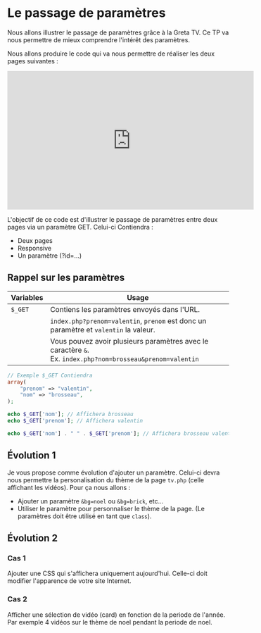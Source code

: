 # Le passage de paramètres

Nous allons illustrer le passage de paramètres grâce à la Greta TV. Ce TP va nous permettre de mieux comprendre l'intérêt des paramètres.

Nous allons produire le code qui va nous permettre de réaliser les deux pages suivantes :

<iframe width="560" height="315" src="https://www.youtube-nocookie.com/embed/sGStM92OIG0" frameborder="0" allow="accelerometer; autoplay; clipboard-write; encrypted-media; gyroscope; picture-in-picture" allowfullscreen></iframe>

L'objectif de ce code est d'illustrer le passage de paramètres entre deux pages via un paramètre GET. Celui-ci Contiendra :

- Deux pages
- Responsive
- Un paramètre (?id=...)

## Rappel sur les paramètres

| Variables | Usage                                                                                                           |
| --------- | --------------------------------------------------------------------------------------------------------------- |
| `$_GET`   | Contiens les paramètres envoyés dans l'URL.                                                                     |
|           | `index.php?prenom=valentin`, `prenom` est donc un paramètre et `valentin` la valeur.                            |
|           | Vous pouvez avoir plusieurs paramètres avec le caractère `&`. <br> Ex. `index.php?nom=brosseau&prenom=valentin` |

```php
// Exemple $_GET Contiendra
array(
    "prenom" => "valentin",
    "nom" => "brosseau",
);

echo $_GET['nom']; // Affichera brosseau
echo $_GET['prenom']; // Affichera valentin

echo $_GET['nom'] . " " . $_GET['prenom']; // Affichera brosseau valentin
```

## Évolution 1

Je vous propose comme évolution d'ajouter un paramètre. Celui-ci devra nous permettre la personalisation du thème de la page `tv.php` (celle affichant les vidéos). Pour ça nous allons :

- Ajouter un paramètre `&bg=noel` ou `&bg=brick`, etc…
- Utiliser le paramètre pour personnaliser le thème de la page. (Le paramètres doit être utilisé en tant que `class`).

## Évolution 2

### Cas 1

Ajouter une CSS qui s'affichera uniquement aujourd'hui. Celle-ci doit modifier l'apparence de votre site Internet.

### Cas 2

Afficher une sélection de vidéo (card) en fonction de la periode de l'année. Par exemple 4 vidéos sur le thème de noel pendant la periode de noel.
